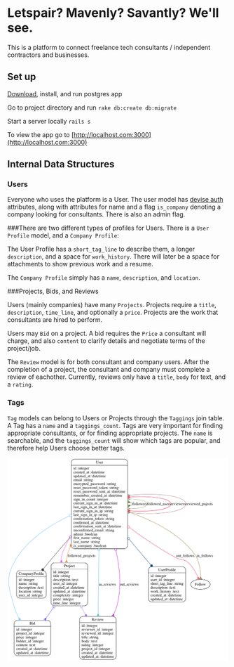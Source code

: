 # Letspair? Mavenly? Savantly? We'll see.

This is a platform to connect freelance tech consultants / independent contractors and businesses.

## Set up

[Download](http://www.postgresql.org/download/), install, and run postgres app

Go to project directory and run `rake db:create db:migrate`

Start a server locally `rails s`

To view the app go to [http://localhost.com:3000](http://localhost.com:3000)

## Internal Data Structures

### Users
Everyone who uses the platform is a User.
The user model has [devise auth](https://github.com/plataformatec/devise) attributes, along with attributes for name and a flag `is_company` denoting a company looking for consultants.
There is also an admin flag.

###There are two different types of profiles for Users. There is a `User Profile` model, and a `Company Profile`:


The User Profile has a `short_tag_line` to describe them, a longer `description`, and a space for `work_history`.
There will later be a space for attachments to show previous work and a resume.

The `Company Profile` simply has a `name`, `description`, and `location`.

###Projects, Bids, and Reviews

Users (mainly companies) have many `Projects`. Projects require a `title`, `description`, `time_line`, and optionally a `price`.
Projects are the work that consultants are hired to perform.

Users may `Bid` on a project. A bid requires the `Price` a consultant will charge, and also `content` to clarify details and negotiate terms of the project/job.

The `Review` model is for both consultant and company users. After the completion of a project, the consultant and company must complete a review of eachother.
Currently, reviews only have a `title`, `body` for text, and a `rating`.

### Tags

`Tag` models can belong to Users or Projects through the `Taggings` join table. A Tag has a `name` and a `taggings_count`.
Tags are very important for finding appropriate consultants, or for finding appropriate projects.
The `name` is searchable, and the `taggings_count` will show which tags are popular, and therefore help Users choose better tags.

![](/models.png)
